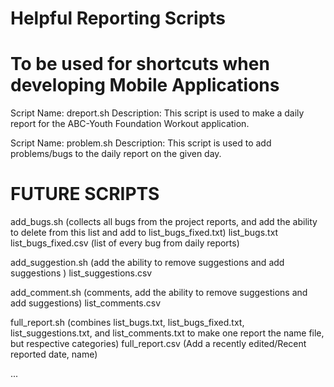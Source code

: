 # Helpful Reporting Scripts
# To be used for shortcuts when developing Mobile Applications

Script Name: dreport.sh
Description: This script is used to make a daily report for the ABC-Youth Foundation Workout application.

Script Name: problem.sh
Description: This script is used to add problems/bugs to the daily report on the given day.

FUTURE SCRIPTS
==============
add_bugs.sh (collects all bugs from the project reports, and add the ability to delete from this list and add to list_bugs_fixed.txt)
list_bugs.txt
list_bugs_fixed.csv (list of every bug from daily reports)

add_suggestion.sh (add the ability to remove suggestions and add suggestions )
list_suggestions.csv

add_comment.sh (comments, add the ability to remove suggestions and add suggestions)
list_comments.csv

full_report.sh (combines list_bugs.txt, list_bugs_fixed.txt, list_suggestions.txt, and list_comments.txt to make one report the name file, but respective categories)
full_report.csv (Add a recently edited/Recent reported date, name)

...




